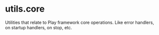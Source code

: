 # utils.core

Utilities that relate to Play framework core operations.
Like error handlers, on startup handlers, on stop, etc.
